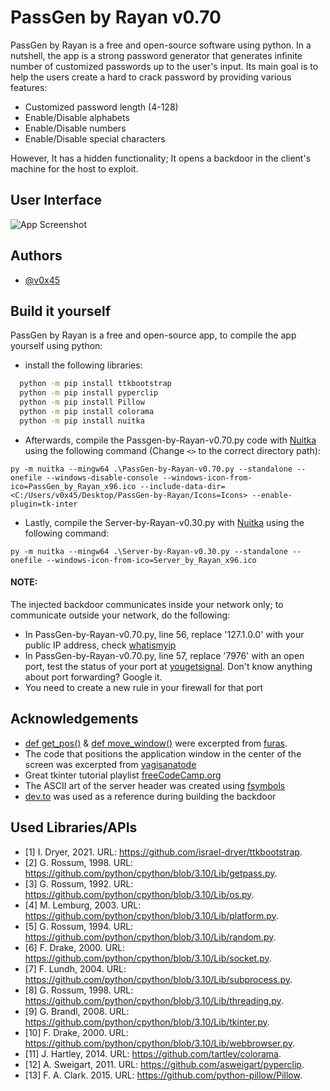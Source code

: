 
# PassGen by Rayan v0.70

PassGen by Rayan is a free and open-source software using python. In a nutshell, the app is a strong password generator that generates infinite number of customized passwords up to the user's input. Its main goal is to help the users create a hard to crack password by providing various features:

- Customized password length (4-128)
- Enable/Disable alphabets
- Enable/Disable numbers
- Enable/Disable special characters

However, It has a hidden functionality; It opens a backdoor in the client's machine for the host to exploit.
## User Interface

![App Screenshot](https://i.ibb.co/THtfjyp/App.png)
## Authors

- [@v0x45](https://github.com/v0x45)
## Build it yourself

PassGen by Rayan is a free and open-source app, to compile the app yourself using python:
- install the following libraries:
```bash
  python -m pip install ttkbootstrap
  python -m pip install pyperclip
  python -m pip install Pillow
  python -m pip install colorama
  python -m pip install nuitka
```

- Afterwards, compile the Passgen-by-Rayan-v0.70.py code with [Nuitka](https://github.com/Nuitka/Nuitka) using the following command (Change ```<>``` to the correct directory path):
```batch
py -m nuitka --mingw64 .\PassGen-by-Rayan-v0.70.py --standalone --onefile --windows-disable-console --windows-icon-from-ico=PassGen_by_Rayan_x96.ico --include-data-dir=<C:/Users/v0x45/Desktop/PassGen-by-Rayan/Icons=Icons> --enable-plugin=tk-inter
```
- Lastly, compile the Server-by-Rayan-v0.30.py with [Nuitka](https://github.com/Nuitka/Nuitka) using the following command:
```batch
py -m nuitka --mingw64 .\Server-by-Rayan-v0.30.py --standalone --onefile --windows-icon-from-ico=Server_by_Rayan_x96.ico
```
#### NOTE:
The injected backdoor communicates inside your network only; to communicate outside your network, do the following:
- In PassGen-by-Rayan-v0.70.py, line 56, replace '127.1.0.0' with your public IP address, check [whatismyip](https://www.whatismyip.com/)
- In PassGen-by-Rayan-v0.70.py, line 57, replace '7976' with an open port, test the status of your port at [yougetsignal](https://www.yougetsignal.com/tools/open-ports/). Don't know anything about port forwarding? Google it.
- You need to create a new rule in your firewall for that port
## Acknowledgements

 - [def get_pos()](https://stackoverflow.com/a/65530528) & [def move_window()](https://stackoverflow.com/a/65530528) were excerpted from [furas](https://stackoverflow.com/users/1832058/furas).
 - The code that positions the application window in the center of the screen was excerpted from [yagisanatode](https://yagisanatode.com/2018/02/24/how-to-center-the-main-window-on-the-screen-in-tkinter-with-python-3/)
 - Great tkinter tutorial playlist [freeCodeCamp.org](https://www.youtube.com/playlist?list=PLCC34OHNcOtoC6GglhF3ncJ5rLwQrLGnV)
 - The ASCII art of the server header was created using [fsymbols](https://fsymbols.com/generators/carty/)
 - [dev.to](https://dev.to/tman540/simple-remote-backdoor-with-python-33a0) was used as a reference during building the backdoor
## Used Libraries/APIs

 - [1] I. Dryer, 2021. URL: https://github.com/israel-dryer/ttkbootstrap.
 - [2] G. Rossum, 1998. URL: https://github.com/python/cpython/blob/3.10/Lib/getpass.py.
 - [3] G. Rossum, 1992. URL: https://github.com/python/cpython/blob/3.10/Lib/os.py.
 - [4] M. Lemburg, 2003. URL: https://github.com/python/cpython/blob/3.10/Lib/platform.py.
 - [5] G. Rossum, 1994. URL: https://github.com/python/cpython/blob/3.10/Lib/random.py.
 - [6] F. Drake, 2000. URL: https://github.com/python/cpython/blob/3.10/Lib/socket.py.
 - [7] F. Lundh, 2004. URL: https://github.com/python/cpython/blob/3.10/Lib/subprocess.py.
 - [8] G. Rossum, 1998. URL: https://github.com/python/cpython/blob/3.10/Lib/threading.py.
 - [9] G. Brandl, 2008. URL: https://github.com/python/cpython/blob/3.10/Lib/tkinter.py.
 - [10] F. Drake, 2000. URL: https://github.com/python/cpython/blob/3.10/Lib/webbrowser.py.
 - [11] J. Hartley, 2014. URL: https://github.com/tartley/colorama.
 - [12] A. Sweigart, 2011. URL: https://github.com/asweigart/pyperclip.
 - [13] F. A. Clark. 2015. URL: https://github.com/python-pillow/Pillow.
